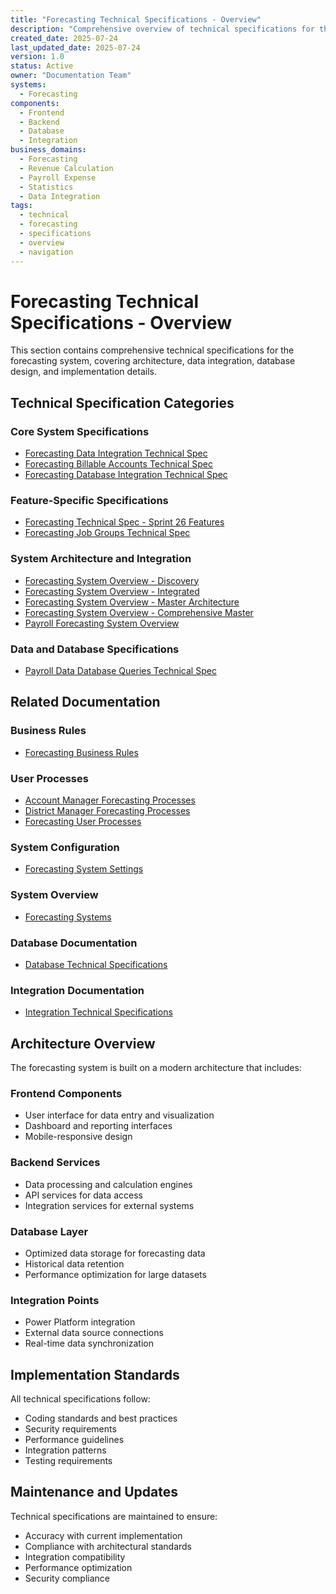```yaml
---
title: "Forecasting Technical Specifications - Overview"
description: "Comprehensive overview of technical specifications for the forecasting system including architecture, integrations, and implementation details"
created_date: 2025-07-24
last_updated_date: 2025-07-24
version: 1.0
status: Active
owner: "Documentation Team"
systems:
  - Forecasting
components:
  - Frontend
  - Backend
  - Database
  - Integration
business_domains:
  - Forecasting
  - Revenue Calculation
  - Payroll Expense
  - Statistics
  - Data Integration
tags:
  - technical
  - forecasting
  - specifications
  - overview
  - navigation
---
```


# Forecasting Technical Specifications - Overview

This section contains comprehensive technical specifications for the forecasting system, covering architecture, data integration, database design, and implementation details.

## Technical Specification Categories

### Core System Specifications
- [Forecasting Data Integration Technical Spec](20250702_Forecasting_DataIntegration_TechnicalSpec.md)
- [Forecasting Billable Accounts Technical Spec](20250718_Forecasting_BillableAccounts_TechnicalSpec.md)
- [Forecasting Database Integration Technical Spec](20250718_Forecasting_DatabaseIntegration_TechnicalSpec.md)

### Feature-Specific Specifications
- [Forecasting Technical Spec - Sprint 26 Features](20250717_Forecasting_TechnicalSpec_Sprint26Features.md)
- [Forecasting Job Groups Technical Spec](20250723_Forecasting_JobGroups_TechnicalSpec.md)

### System Architecture and Integration
- [Forecasting System Overview - Discovery](20250716_Forecasting_SystemOverview_Discovery.md)
- [Forecasting System Overview - Integrated](20250716_Forecasting_SystemOverview_Integrated.md)
- [Forecasting System Overview - Master Architecture](20250716_Forecasting_SystemOverview_MasterArchitecture.md)
- [Forecasting System Overview - Comprehensive Master](20250718_Forecasting_SystemOverview_ComprehensiveMaster.md)
- [Payroll Forecasting System Overview](20250716_Forecasting_PayrollForecasting_SystemOverview.md)

### Data and Database Specifications
- [Payroll Data Database Queries Technical Spec](20250724_PayrollData_DatabaseQueries_TechnicalSpec.md)

## Related Documentation

### Business Rules
- [Forecasting Business Rules](../../business-rules/forecasting/index.md)

### User Processes
- [Account Manager Forecasting Processes](../../user-processes/account-manager/index.md)
- [District Manager Forecasting Processes](../../user-processes/district-manager/index.md)
- [Forecasting User Processes](../../user-processes/forecasting/index.md)

### System Configuration
- [Forecasting System Settings](../../configuration/system-settings/index.md)

### System Overview
- [Forecasting Systems](../../systems/forecasting/index.md)

### Database Documentation
- [Database Technical Specifications](../database/index.md)

### Integration Documentation
- [Integration Technical Specifications](../integrations/index.md)

## Architecture Overview

The forecasting system is built on a modern architecture that includes:

### Frontend Components
- User interface for data entry and visualization
- Dashboard and reporting interfaces
- Mobile-responsive design

### Backend Services
- Data processing and calculation engines
- API services for data access
- Integration services for external systems

### Database Layer
- Optimized data storage for forecasting data
- Historical data retention
- Performance optimization for large datasets

### Integration Points
- Power Platform integration
- External data source connections
- Real-time data synchronization

## Implementation Standards

All technical specifications follow:
- Coding standards and best practices
- Security requirements
- Performance guidelines
- Integration patterns
- Testing requirements

## Maintenance and Updates

Technical specifications are maintained to ensure:
- Accuracy with current implementation
- Compliance with architectural standards
- Integration compatibility
- Performance optimization
- Security compliance